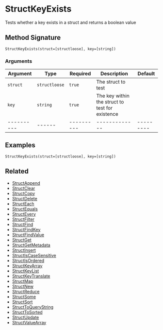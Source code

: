 # StructKeyExists

Tests whether a key exists in a struct and returns a boolean value

## Method Signature

```
StructKeyExists(struct=[structloose], key=[string])
```

### Arguments

| Argument   | Type          | Required   | Description                                     | Default   |
| ---------- | ------------- | ---------- | ----------------------------------------------- | --------- |
| `struct`   | `structloose` | `true`     | The struct to test                              |           |
| `key`      | `string`      | `true`     | The key within the struct to test for existence |           |
| ---------- | ------        | ---------- | -------------                                   | --------- |

## Examples

```
StructKeyExists(struct=[structloose], key=[string])
```

## Related

* [StructAppend](structappend.md)
* [StructClear](structclear.md)
* [StructCopy](structcopy.md)
* [StructDelete](structdelete.md)
* [StructEach](structeach.md)
* [StructEquals](structequals.md)
* [StructEvery](structevery.md)
* [StructFilter](structfilter.md)
* [StructFind](structfind.md)
* [StructFindKey](structfindkey.md)
* [StructFindValue](structfindvalue.md)
* [StructGet](structget.md)
* [StructGetMetadata](structgetmetadata.md)
* [StructInsert](structinsert.md)
* [StructIsCaseSensitive](structiscasesensitive.md)
* [StructIsOrdered](structisordered.md)
* [StructKeyArray](structkeyarray.md)
* [StructKeyList](structkeylist.md)
* [StructKeyTranslate](structkeytranslate.md)
* [StructMap](structmap.md)
* [StructNew](structnew.md)
* [StructReduce](structreduce.md)
* [StructSome](structsome.md)
* [StructSort](structsort.md)
* [StructToQueryString](structtoquerystring.md)
* [StructToSorted](structtosorted.md)
* [StructUpdate](structupdate.md)
* [StructValueArray](structvaluearray.md)
